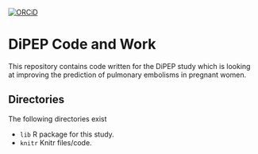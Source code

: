 [![ORCiD](https://img.shields.io/badge/ORCiD-0000--0001--8301--6857-green.svg)](https://orcid.org/0000-0001-8301-6857)

# DiPEP Code and Work

This repository contains code written for the DiPEP study which is looking at improving the prediction of pulmonary embolisms in pregnant women.

## Directories

The following directories exist

* `lib` R package for this study.
* `knitr` Knitr files/code.
